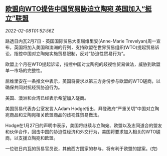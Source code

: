 <!--1644285663000-->
[欧盟向WTO提告中国贸易胁迫立陶宛 英国加入“挺立”联盟](https://cn.reuters.com/article/eu-uk-wto-lithuania-0208-idCNKBS2KD04G)
------

<div><i>2022-02-08T01:52:56Z</i></div><p>路透日内瓦2月7日 - 英国国际贸易大臣屈维里安(Anne-Marie Trevelyan)周一宣布，英国将加入美国和澳洲的行列，支持欧盟在世界贸易组织(WTO)提起贸易诉讼，指控中国对立陶宛实施贸易限制，反对“胁迫性贸易行为”。</p><p>欧盟上个月在WTO提起诉讼，指控中国对立陶宛的歧视性贸易做法，威胁到欧盟单一市场的完整性。</p><p>屈维里安在一条推文中表示，英国将要求以第三方身份参与欧盟的WTO磋商，以确保共同对抗经贸胁迫行为。</p><p>美国、澳洲和台湾已经表示希望加入磋商。</p><p>美国贸易代表办公室发言人Adam Hodge指出，拜登政府“严重关切”中国对立陶宛商品和立陶宛相关欧盟商品的歧视性贸易做法。</p><p>Hodge在1月27日的声明中表示，美国将继续与立陶宛、欧盟以及志同道合的盟友和伙伴合作，回击中国的胁迫性经济和外交行为，美国将要求加入相关的WTO磋商，以支援立陶宛和欧盟。</p><p>一位驻日内瓦的贸易官员说，其他西方国家的参与，将有利于欧盟的提案。(完)</p>
